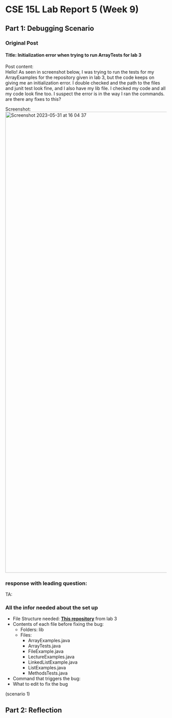 # CSE 15L Lab Report 5 (Week 9)
## Part 1: Debugging Scenario 
### Original Post

#### Title: Initialization error when trying to run ArrayTests for lab 3

Post content: <br>
Hello! As seen in screenshot below, I was trying to run the tests for my ArrayExamples for the repository given in lab 3, but the code keeps on giving me an initialization error. I double checked and the path to the files and junit test look fine, and I also have my lib file. I checked my code and all my code look fine too. I suspect the error is in the way I ran the commands. are there any fixes to this? <br>

Screenshot: 
<img width="1440" alt="Screenshot 2023-05-31 at 16 04 37" src="https://github.com/rcwoshimao/cse15l-lab-reports/assets/108894739/18777391-209d-48f6-ba21-8a802115498c">

### response with leading question: 
TA: 
### All the infor needed about the set up
- File Structure needed: [**This repository**](https://github.com/ucsd-cse15l-w23/lab3) from lab 3 
- Contents of each file before fixing the bug: 
  - Folders: lib
  - Files: 
    - ArrayExamples.java
    - ArrayTests.java
    - FileExample.java
    - LectureExamples.java
    - LinkedListExample.java
    - ListExamples.java
    - MethodsTests.java
- Command that triggers the bug: 
- What to edit to fix the bug

(scenario 1) 


## Part 2: Reflection
